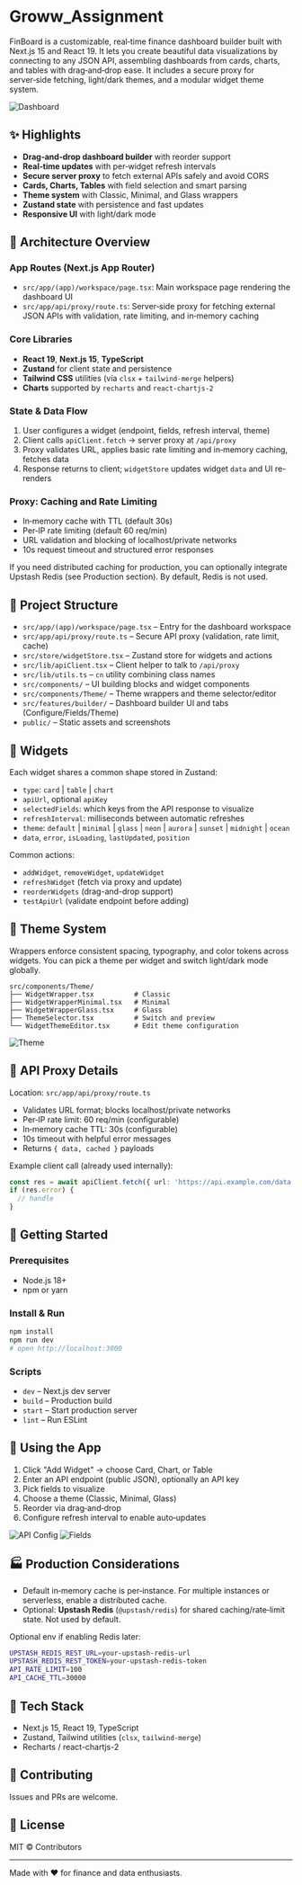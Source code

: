 # Groww_Assignment

FinBoard is a customizable, real‑time finance dashboard builder built with Next.js 15 and React 19. It lets you create beautiful data visualizations by connecting to any JSON API, assembling dashboards from cards, charts, and tables with drag‑and‑drop ease. It includes a secure proxy for server‑side fetching, light/dark themes, and a modular widget theme system.

![Dashboard](public/homePage.png)

## ✨ Highlights

- **Drag‑and‑drop dashboard builder** with reorder support
- **Real‑time updates** with per‑widget refresh intervals
- **Secure server proxy** to fetch external APIs safely and avoid CORS
- **Cards, Charts, Tables** with field selection and smart parsing
- **Theme system** with Classic, Minimal, and Glass wrappers
- **Zustand state** with persistence and fast updates
- **Responsive UI** with light/dark mode

## 🧱 Architecture Overview

### App Routes (Next.js App Router)
- `src/app/(app)/workspace/page.tsx`: Main workspace page rendering the dashboard UI
- `src/app/api/proxy/route.ts`: Server‑side proxy for fetching external JSON APIs with validation, rate limiting, and in‑memory caching

### Core Libraries
- **React 19**, **Next.js 15**, **TypeScript**
- **Zustand** for client state and persistence
- **Tailwind CSS** utilities (via `clsx` + `tailwind-merge` helpers)
- **Charts** supported by `recharts` and `react-chartjs-2`

### State & Data Flow
1. User configures a widget (endpoint, fields, refresh interval, theme)
2. Client calls `apiClient.fetch` → server proxy at `/api/proxy`
3. Proxy validates URL, applies basic rate limiting and in‑memory caching, fetches data
4. Response returns to client; `widgetStore` updates widget `data` and UI re-renders

### Proxy: Caching and Rate Limiting
- In‑memory cache with TTL (default 30s)
- Per‑IP rate limiting (default 60 req/min)
- URL validation and blocking of localhost/private networks
- 10s request timeout and structured error responses

If you need distributed caching for production, you can optionally integrate Upstash Redis (see Production section). By default, Redis is not used.

## 📂 Project Structure

- `src/app/(app)/workspace/page.tsx` – Entry for the dashboard workspace
- `src/app/api/proxy/route.ts` – Secure API proxy (validation, rate limit, cache)
- `src/store/widgetStore.tsx` – Zustand store for widgets and actions
- `src/lib/apiClient.tsx` – Client helper to talk to `/api/proxy`
- `src/lib/utils.ts` – `cn` utility combining class names
- `src/components/` – UI building blocks and widget components
- `src/components/Theme/` – Theme wrappers and theme selector/editor
- `src/features/builder/` – Dashboard builder UI and tabs (Configure/Fields/Theme)
- `public/` – Static assets and screenshots

## 🧩 Widgets
Each widget shares a common shape stored in Zustand:
- `type`: `card` | `table` | `chart`
- `apiUrl`, optional `apiKey`
- `selectedFields`: which keys from the API response to visualize
- `refreshInterval`: milliseconds between automatic refreshes
- `theme`: `default` | `minimal` | `glass` | `neon` | `aurora` | `sunset` | `midnight` | `ocean`
- `data`, `error`, `isLoading`, `lastUpdated`, `position`

Common actions:
- `addWidget`, `removeWidget`, `updateWidget`
- `refreshWidget` (fetch via proxy and update)
- `reorderWidgets` (drag-and-drop support)
- `testApiUrl` (validate endpoint before adding)

## 🎨 Theme System
Wrappers enforce consistent spacing, typography, and color tokens across widgets. You can pick a theme per widget and switch light/dark mode globally.

```
src/components/Theme/
├── WidgetWrapper.tsx          # Classic
├── WidgetWrapperMinimal.tsx   # Minimal
├── WidgetWrapperGlass.tsx     # Glass
├── ThemeSelector.tsx          # Switch and preview
└── WidgetThemeEditor.tsx      # Edit theme configuration
```

![Theme](public/widgetTheme.png)

## 🔐 API Proxy Details
Location: `src/app/api/proxy/route.ts`

- Validates URL format; blocks localhost/private networks
- Per‑IP rate limit: 60 req/min (configurable)
- In‑memory cache TTL: 30s (configurable)
- 10s timeout with helpful error messages
- Returns `{ data, cached }` payloads

Example client call (already used internally):
```ts
const res = await apiClient.fetch({ url: 'https://api.example.com/data', apiKey: '...' });
if (res.error) {
  // handle
}
```

## 🚀 Getting Started

### Prerequisites
- Node.js 18+ 
- npm or yarn

### Install & Run
   ```bash
   npm install
   npm run dev
# open http://localhost:3000
```

### Scripts
- `dev` – Next.js dev server
- `build` – Production build
- `start` – Start production server
- `lint` – Run ESLint

## 🧭 Using the App
1. Click "Add Widget" → choose Card, Chart, or Table
2. Enter an API endpoint (public JSON), optionally an API key
3. Pick fields to visualize
4. Choose a theme (Classic, Minimal, Glass)
5. Reorder via drag‑and‑drop
6. Configure refresh interval to enable auto‑updates

![API Config](public/widgetApi.png)
![Fields](public/widgetFields.png)

## 🏭 Production Considerations
- Default in‑memory cache is per‑instance. For multiple instances or serverless, enable a distributed cache.
- Optional: **Upstash Redis** (`@upstash/redis`) for shared caching/rate‑limit state. Not used by default.

Optional env if enabling Redis later:
```bash
UPSTASH_REDIS_REST_URL=your-upstash-redis-url
UPSTASH_REDIS_REST_TOKEN=your-upstash-redis-token
API_RATE_LIMIT=100
API_CACHE_TTL=30000
```

## 🧪 Tech Stack
- Next.js 15, React 19, TypeScript
- Zustand, Tailwind utilities (`clsx`, `tailwind-merge`)
- Recharts / react-chartjs-2

## 🤝 Contributing
Issues and PRs are welcome.

## 📜 License
MIT © Contributors

---

Made with ❤️ for finance and data enthusiasts.


